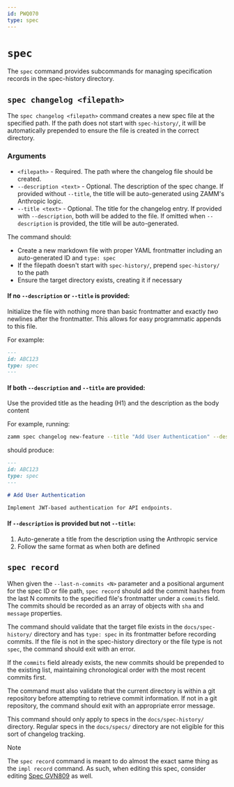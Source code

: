 ```yaml
---
id: PWQ070
type: spec
---
```


# `spec`

The `spec` command provides subcommands for managing specification records in the spec-history directory.

## `spec changelog <filepath>`

The `spec changelog <filepath>` command creates a new spec file at the specified path. If the path does not start with `spec-history/`, it will be automatically prepended to ensure the file is created in the correct directory.

### Arguments

- `<filepath>` - Required. The path where the changelog file should be created.
- `--description <text>` - Optional. The description of the spec change. If provided without `--title`, the title will be auto-generated using ZAMM's Anthropic logic.
- `--title <text>` - Optional. The title for the changelog entry. If provided with `--description`, both will be added to the file. If omitted when `--description` is provided, the title will be auto-generated.

The command should:

- Create a new markdown file with proper YAML frontmatter including an auto-generated ID and `type: spec`
- If the filepath doesn't start with `spec-history/`, prepend `spec-history/` to the path
- Ensure the target directory exists, creating it if necessary

#### If no `--description` or `--title` is provided:

Initialize the file with nothing more than basic frontmatter and exactly _two_ newlines after the frontmatter. This allows for easy programmatic appends to this file.

For example:

```md
---
id: ABC123
type: spec
---


```

#### If both `--description` and `--title` are provided:

Use the provided title as the heading (H1) and the description as the body content

For example, running:

```bash
zamm spec changelog new-feature --title "Add User Authentication" --description "Implement JWT-based authentication for API endpoints."
```

should produce:

```md
---
id: ABC123
type: spec
---

# Add User Authentication

Implement JWT-based authentication for API endpoints.
```

#### If `--description` is provided but not `--title`:

1. Auto-generate a title from the description using the Anthropic service
2. Follow the same format as when both are defined

## `spec record`

When given the `--last-n-commits <N>` parameter and a positional argument for the spec ID or file path, `spec record` should add the commit hashes from the last N commits to the specified file's frontmatter under a `commits` field. The commits should be recorded as an array of objects with `sha` and `message` properties.

The command should validate that the target file exists in the `docs/spec-history/` directory and has `type: spec` in its frontmatter before recording commits. If the file is not in the spec-history directory or the file type is not `spec`, the command should exit with an error.

If the `commits` field already exists, the new commits should be prepended to the existing list, maintaining chronological order with the most recent commits first.

The command must also validate that the current directory is within a git repository before attempting to retrieve commit information. If not in a git repository, the command should exit with an appropriate error message.

This command should only apply to specs in the `docs/spec-history/` directory. Regular specs in the `docs/specs/` directory are not eligible for this sort of changelog tracking.

> [!NOTE]
> The `spec record` command is meant to do almost the exact same thing as the `impl record` command. As such, when editing this spec, consider editing [Spec GVN809](/docs/specs/cli/impl/README.md) as well.
